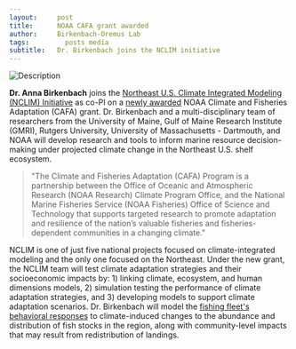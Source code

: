 ```yaml
---
layout:     post
title:      NOAA CAFA grant awarded
author:     Birkenbach-Oremus Lab
tags: 		  posts media
subtitle:  	Dr. Birkenbach joins the NCLIM initiative
---
```

<!-- Start Writing Below in Markdown -->
![Description](http://birkenbach-oremus-lab.github.io/website/img/posts/2024-08-14-1.png)

**Dr. Anna Birkenbach** joins the [Northeast U.S. Climate Integrated Modeling (NCLIM) Initiative](https://gmri.org/projects/northeast-climate-integrated-modeling-nclim/) as co-PI on a [newly awarded](https://cpo.noaa.gov/funded_projects/nclim-2-northeast-u-s-climate-integrated-modeling-initiative-to-meet-ocean-decision-challenges/) NOAA Climate and Fisheries Adaptation (CAFA) grant. Dr. Birkenbach and a multi-disciplinary team of researchers from the University of Maine, Gulf of Maine Research Institute (GMRI), Rutgers University, University of Massachusetts - Dartmouth, and NOAA will develop research and tools to inform marine resource decision-making under projected climate change in the Northeast U.S. shelf ecosystem. 

>"The Climate and Fisheries Adaptation (CAFA) Program is a partnership between the Office of Oceanic and Atmospheric Research (NOAA Research) Climate Program Office, and the National Marine Fisheries Service (NOAA Fisheries) Office of Science and Technology that supports targeted research to promote adaptation and resilience of the nation’s valuable fisheries and fisheries-dependent communities in a changing climate."

NCLIM is one of just five national projects focused on climate-integrated modeling and the only one focused on the Northeast. Under the new grant, the NCLIM team will test climate adaptation strategies and their socioeconomic impacts by: 1) linking climate, ecosystem, and human dimensions models, 2) simulation testing the performance of climate adaptation strategies, and 3) developing models to support climate adaptation scenarios. Dr. Birkenbach will model the [fishing fleet's behavioral responses](https://www.journals.uchicago.edu/doi/10.1086/727356) to climate-induced changes to the abundance and distribution of fish stocks in the region, along with community-level impacts that may result from redistribution of landings.

